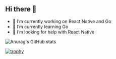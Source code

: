 ## Hi there 👋

- 🔭 I’m currently working on React Native and Go
- 🌱 I’m currently learning Go
- 🤔 I’m looking for help with React Native

![Anurag's GitHub stats](https://github-readme-stats.vercel.app/api?username=Alexandre1a&show_icons=true&theme=transparent)

[![trophy](https://github-profile-trophy.vercel.app/?username=Alexandre1a)](https://github.com/ryo-ma/github-profile-trophy)

